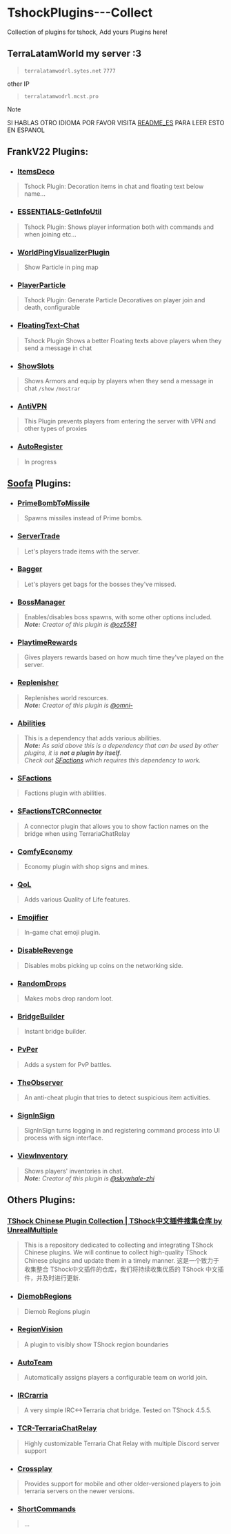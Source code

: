 # TshockPlugins---Collect
Collection of plugins for tshock, Add yours Plugins here!

## TerraLatamWorld my server :3
> `terralatamwodrl.sytes.net`
> `7777`

other IP
> `terralatamwodrl.mcst.pro`

> [!NOTE]
SI HABLAS OTRO IDIOMA POR FAVOR VISITA [README_ES](README_ES.md) PARA LEER ESTO EN ESPANOL

## FrankV22 Plugins:
+ ### [ItemsDeco](https://github.com/itsFrankV22/ItemsDeco-Plugin)
> Tshock Plugin: Decoration items in chat and floating text below name...

+ ### [ESSENTIALS-GetInfoUtil](https://github.com/itsFrankV22/ESSENTIALS-GetInfoUtil) 
> Tshock Plugin: Shows player information both with commands and when joining etc...

+ ### [WorldPingVisualizerPlugin](https://github.com/itsFrankV22/WorldPingVisualizerPlugin)
> Show Particle in ping map

+ ### [PlayerParticle](https://github.com/itsFrankV22/PlayerParticle-Plugin)
> Tshock Plugin: Generate Particle Decoratives on player join and death, configurable

+ ### [FloatingText-Chat](https://github.com/itsFrankV22/FloatingText-Chat)
> Tshock Plugin Shows a better Floating texts above players when they send a message in chat

+ ### [ShowSlots](https://github.com/itsFrankV22/ShowSlots-ES)
> Shows Armors and equip by players when they send a message in chat `/show` `/mostrar`

+ ### [AntiVPN](https://github.com/itsFrankV22/AntiVPN)
> This Plugin prevents players from entering the server with VPN and other types of proxies

+ ### [AutoRegister]()
> In progress



## [Soofa](https://github.com/Soof4) Plugins:
+ ### [PrimeBombToMissile](https://github.com/Soof4/PrimeBombToMissile)
> Spawns missiles instead of Prime bombs.

+ ### [ServerTrade](https://github.com/Soof4/ServerTrade)
> Let's players trade items with the server.

+ ### [Bagger](https://github.com/Soof4/Bagger)
> Let's players get bags for the bosses they've missed.

+ ### [BossManager](https://github.com/Soof4/BossManager)
> Enables/disables boss spawns, with some other options included. <br>
     _**Note:** Creator of this plugin is [@oz5581](https://github.com/oz5581)_

+ ### [PlaytimeRewards](https://github.com/Soof4/PlaytimeRewards)
> Gives players rewards based on how much time they've played on the server.

+ ### [Replenisher](https://github.com/Soof4/Replenisher)
> Replenishes world resources. <br>
     _**Note:** Creator of this plugin is [@omni-](https://github.com/omni-)_

+ ### [Abilities](https://github.com/Soof4/Abilities)
> This is a dependency that adds various abilities. <br>
     _**Note:** As said above this is a dependency that can be used by other plugins, it is **not a plugin by itself**. <br>
     Check out [SFactions](https://github.com/Soof4/SFactions) which requires this dependency to work._

+ ### [SFactions](https://github.com/Soof4/SFactions)
> Factions plugin with abilities.
  
+ ### [SFactionsTCRConnector](https://github.com/Soof4/SFactionsTCRConnector)
> A connector plugin that allows you to show faction names on the bridge when using TerrariaChatRelay 

+ ### [ComfyEconomy](https://github.com/Soof4/ComfyEconomy)
> Economy plugin with shop signs and mines.

+ ### [QoL](https://github.com/Soof4/QoL)
> Adds various Quality of Life features. 

+ ### [Emojifier](https://github.com/Soof4/Emojifier)
> In-game chat emoji plugin.

+ ### [DisableRevenge](https://github.com/Soof4/DisableRevenge)
> Disables mobs picking up coins on the networking side.

+ ### [RandomDrops](https://github.com/Soof4/RandomDrops)
> Makes mobs drop random loot.

+ ### [BridgeBuilder](https://github.com/Soof4/BridgeBuilder)
> Instant bridge builder.

+ ### [PvPer](https://github.com/Soof4/PvPer)
> Adds a system for PvP battles.
     
+ ### [TheObserver](https://github.com/Soof4/TheObserver)
> An anti-cheat plugin that tries to detect suspicious item activities.
  
+ ### [SignInSign](https://github.com/Soof4/SignInSign)
> SignInSign turns logging in and registering command process into UI process with sign interface.

+ ### [ViewInventory](https://github.com/Soof4/ViewInventory)
> Shows players' inventories in chat. <br>
     _**Note:** Creator of this plugin is [@skywhale-zhi](https://github.com/skywhale-zhi)_


## Others Plugins:

### [TShock Chinese Plugin Collection | TShock中文插件搜集仓库 by UnrealMultiple](https://github.com/UnrealMultiple/TShockPlugin)
> This is a repository dedicated to collecting and integrating TShock Chinese plugins. We will continue to collect high-quality TShock Chinese plugins and update them in a timely manner.
这是一个致力于收集整合 TShock中文插件的仓库，我们将持续收集优质的 TShock 中文插件，并及时进行更新.


+ ### [DiemobRegions](https://github.com/InanZen/DieMob)
> Diemob Regions plugin

+ ### [RegionVision](https://github.com/AndrioCelos/Region-Vision)
> A plugin to visibly show TShock region boundaries

+ ### [AutoTeam](https://github.com/TerraTrapezium/AutoTeam)
> Automatically assigns players a configurable team on world join.

+ ### [IRCrarria](https://github.com/lemon-sh/IRCrarria)
> A very simple IRC<->Terraria chat bridge. Tested on TShock 4.5.5.

+ ### [TCR-TerrariaChatRelay](https://github.com/xPanini/TCR-TerrariaChatRelay-TShock)
> Highly customizable Terraria Chat Relay with multiple Discord server support

+ ### [Crossplay](https://github.com/Moneylover3246/Crossplay)
> Provides support for mobile and other older-versioned players to join terraria servers on the newer versions.

+ ### [ShortCommands](https://github.com/Zaicon/ShortCommands)
> ...





















